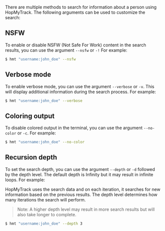 There are multiple methods to search for information about a person using HopMyTrack. The following arguments can be used to customize the search:

## NSFW

To enable or disable NSFW (Not Safe For Work) content in the search results, you can use the argument `--nsfw` or `-!` For example:

```bash
$ hmt "username:john_doe" --nsfw
```

## Verbose mode

To enable verbose mode, you can use the argument `--verbose` or `-v`. This will display additional information during the search process. For example:

```bash
$ hmt "username:john_doe" --verbose
```

## Coloring output

To disable colored output in the terminal, you can use the argument `--no-color` or `-c`. For example:

```bash
$ hmt "username:john_doe" --no-color
```

## Recursion depth

To set the search depth, you can use the argument `--depth` or `-d` followed by the depth level. The default depth is Infinity but it may result in infinite loops. For example:

HopMyTrack uses the search data and on each iteration, it searches for new information based on the previous results. The depth level determines how many iterations the search will perform.

> Note: A higher depth level may result in more search results but will also take longer to complete.

```bash
$ hmt "username:john_doe" --depth 3
```
